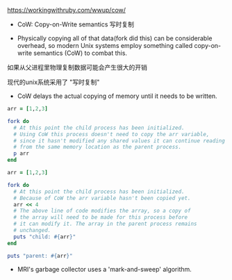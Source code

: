 https://workingwithruby.com/wwup/cow/

+ CoW: Copy-on-Write semantics 写时复制

+ Physically copying all of that data(fork did this) can be considerable overhead, so modern Unix systems employ something called copy-on-write semantics (CoW) to combat this.

如果从父进程里物理复制数据可能会产生很大的开销

现代的unix系统采用了 "写时复制"

+ CoW delays the actual copying of memory until it needs to be written.

```ruby
arr = [1,2,3]

fork do
  # At this point the child process has been initialized.
  # Using CoW this process doesn't need to copy the arr variable,
  # since it hasn't modified any shared values it can continue reading
  # from the same memory location as the parent process.
  p arr
end
```

```ruby
arr = [1,2,3]

fork do
  # At this point the child process has been initialized.
  # Because of CoW the arr variable hasn't been copied yet.
  arr << 4
  # The above line of code modifies the array, so a copy of
  # the array will need to be made for this process before
  # it can modify it. The array in the parent process remains
  # unchanged.
  puts "child: #{arr}"
end

puts "parent: #{arr}"
```

+ MRI's garbage collector uses a 'mark-and-sweep' algorithm.

